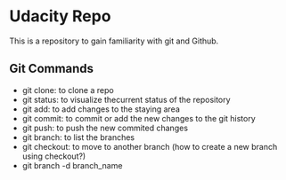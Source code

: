 # Udacity Repo

This is a repository to gain familiarity with git and Github.

## Git Commands 

* git clone: to clone a repo
* git status: to visualize thecurrent status of the repository
* git add: to add changes to the staying area
* git commit: to commit or add the new changes to the git history
* git push: to push the new commited changes
* git branch: to list the branches
* git checkout: to move to another branch (how to create a new branch using checkout?)
* git branch -d branch_name

